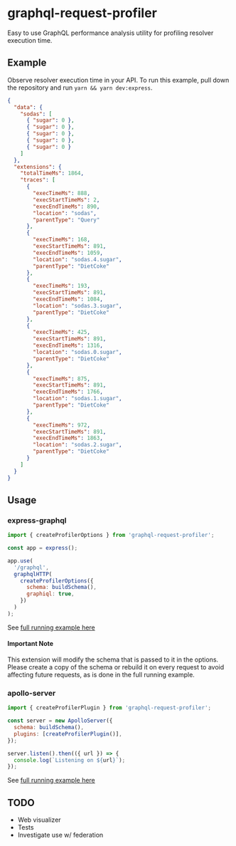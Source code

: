 # graphql-request-profiler

Easy to use GraphQL performance analysis utility for profiling resolver execution time.

## Example

Observe resolver execution time in your API. To run this example, pull down the repository and run `yarn && yarn dev:express`.

```json
{
  "data": {
    "sodas": [
      { "sugar": 0 },
      { "sugar": 0 },
      { "sugar": 0 },
      { "sugar": 0 },
      { "sugar": 0 }
    ]
  },
  "extensions": {
    "totalTimeMs": 1864,
    "traces": [
      {
        "execTimeMs": 888,
        "execStartTimeMs": 2,
        "execEndTimeMs": 890,
        "location": "sodas",
        "parentType": "Query"
      },
      {
        "execTimeMs": 168,
        "execStartTimeMs": 891,
        "execEndTimeMs": 1059,
        "location": "sodas.4.sugar",
        "parentType": "DietCoke"
      },
      {
        "execTimeMs": 193,
        "execStartTimeMs": 891,
        "execEndTimeMs": 1084,
        "location": "sodas.3.sugar",
        "parentType": "DietCoke"
      },
      {
        "execTimeMs": 425,
        "execStartTimeMs": 891,
        "execEndTimeMs": 1316,
        "location": "sodas.0.sugar",
        "parentType": "DietCoke"
      },
      {
        "execTimeMs": 875,
        "execStartTimeMs": 891,
        "execEndTimeMs": 1766,
        "location": "sodas.1.sugar",
        "parentType": "DietCoke"
      },
      {
        "execTimeMs": 972,
        "execStartTimeMs": 891,
        "execEndTimeMs": 1863,
        "location": "sodas.2.sugar",
        "parentType": "DietCoke"
      }
    ]
  }
}
```

## Usage

### express-graphql

```js
import { createProfilerOptions } from 'graphql-request-profiler';

const app = express();

app.use(
  '/graphql',
  graphqlHTTP(
    createProfilerOptions({
      schema: buildSchema(),
      graphiql: true,
    })
  )
);
```

See [full running example here](./examples/express-graphql/index.js)

#### Important Note

This extension will modify the schema that is passed to it in the options. Please create a copy of the schema or rebuild it on every request to avoid affecting future requests, as is done in the full running example.

### apollo-server

```js
import { createProfilerPlugin } from 'graphql-request-profiler';

const server = new ApolloServer({
  schema: buildSchema(),
  plugins: [createProfilerPlugin()],
});

server.listen().then(({ url }) => {
  console.log(`Listening on ${url}`);
});
```

See [full running example here](./examples/apollo/index.js)

## TODO

- Web visualizer
- Tests
- Investigate use w/ federation
